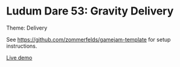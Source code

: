 # Ludum Dare 53: Gravity Delivery

Theme: Delivery

See https://github.com/zommerfelds/gamejam-template for setup instructions.

[Live demo](https://zommerfelds.github.io/ldjam53/)
